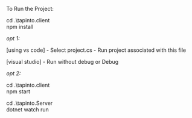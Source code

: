 To Run the Project:


cd .\tapinto.client\
npm install

*opt 1:*

[using vs code] - Select project.cs
                - Run project associated with this file
                
[visual studio] - Run without debug or Debug

*opt 2:*


cd .\tapinto.client\
npm start


cd .\tapinto.Server\
dotnet watch run
